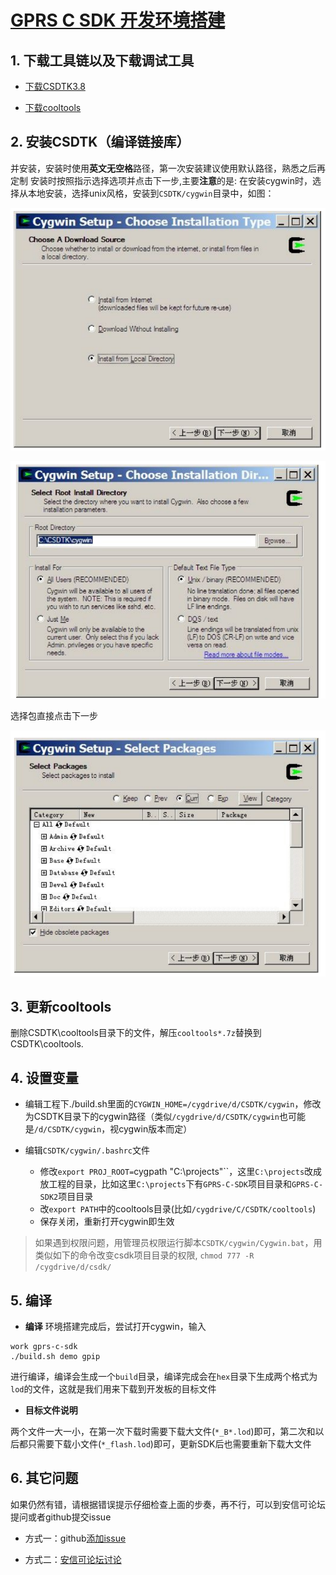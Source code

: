 [GPRS C SDK 开发环境搭建](https://github.com/Ai-Thinker-Open/GPRS-C-SDK/blob/master/doc/compile_environment_zh-cn.md)
====

## 1. 下载工具链以及下载调试工具

* [下载CSDTK3.8](http://otge8q9ud.bkt.clouddn.com/CSDTK3.8_Cygwin1.5.25_Svn_1.5.4_Full_Setup.exe)

* [下载cooltools](http://otge8q9ud.bkt.clouddn.com/cooltools-win32_custom-2017-11-01-16-20-d9846481.7z)

## 2. 安装CSDTK（编译链接库）

并安装，安装时使用**英文无空格**路径，第一次安装建议使用默认路径，熟悉之后再定制
安装时按照指示选择选项并点击<kbd>下一步</kbd>,主要**注意**的是:
在安装cygwin时，选择从本地安装，选择unix风格，安装到`CSDTK/cygwin`目录中，如图：

![](./assets/cygwin_install.png)

![](./assets/cygwin_install2.png)

选择包直接点击下一步

![](./assets/cygwin_install3.png)

## 3. 更新cooltools

删除CSDTK\cooltools目录下的文件，解压`cooltools*.7z`替换到CSDTK\cooltools.

## 4. 设置变量

* 编辑工程下./build.sh里面的`CYGWIN_HOME=/cygdrive/d/CSDTK/cygwin`，修改为CSDTK目录下的cygwin路径（类似`/cygdrive/d/CSDTK/cygwin`也可能是`/d/CSDTK/cygwin`，视cygwin版本而定）

* 编辑`CSDTK/cygwin/.bashrc`文件
  * 修改`export PROJ_ROOT=`cygpath "C:\projects"``，这里`C:\projects`改成放工程的目录，比如这里`C:\projects`下有`GPRS-C-SDK`项目目录和`GPRS-C-SDK2`项目目录
  * 改`export PATH`中的cooltools目录(比如`/cygdrive/C/CSDTK/cooltools`)
  * 保存关闭，重新打开cygwin即生效

> 如果遇到权限问题，用管理员权限运行脚本`CSDTK/cygwin/Cygwin.bat`，用类似如下的命令改变csdk项目目录的权限, `chmod 777 -R /cygdrive/d/csdk/`


## 5. 编译

* **编译**
环境搭建完成后，尝试打开cygwin，输入
```
work gprs-c-sdk
./build.sh demo gpip
```
进行编译，编译会生成一个`build`目录，编译完成会在`hex`目录下生成两个格式为`lod`的文件，这就是我们用来下载到开发板的目标文件

* **目标文件说明** 

两个文件一大一小，在第一次下载时需要下载大文件(`*_B*.lod`)即可，第二次和以后都只需要下载小文件(`*_flash.lod`)即可，更新SDK后也需要重新下载大文件

## 6. 其它问题

如果仍然有错，请根据错误提示仔细检查上面的步奏，再不行，可以到安信可论坛提问或者github提交issue

* 方式一：github[添加issue](https://github.com/Ai-Thinker-Open/GPRS-C-SDK/issues/new)

* 方式二：[安信可论坛讨论](http://bbs.ai-thinker.com/forum.php?mod=forumdisplay&fid=37)
